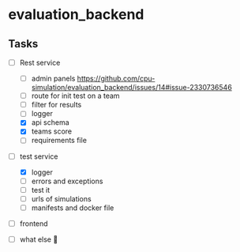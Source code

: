 # evaluation_backend

## Tasks

- [ ] Rest service
  - [ ] admin panels <https://github.com/cpu-simulation/evaluation_backend/issues/14#issue-2330736546>
  - [ ] route for init test on a team
  - [ ] filter for results
  - [ ] logger
  - [x] api schema
  - [x] teams score
  - [ ] requirements file

- [ ] test service
  - [x] logger
  - [ ] errors and exceptions
  - [ ] test it
  - [ ] urls of simulations
  - [ ] manifests and docker file
 
- [ ] frontend

- [ ] what else 🤔 

